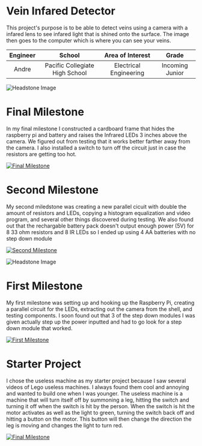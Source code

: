 ﻿# Vein Infared Detector
This project's purpose is to be able to detect veins using a camera with a infared lens to see infared light that is shined onto the surface. The image then goes to the computer which is where you can see your veins.

| **Engineer** | **School** | **Area of Interest** | **Grade** |
|:--:|:--:|:--:|:--:|
| Andre | Pacific Collegiate High School | Electrical Engineering | Incoming Junior

![Headstone Image](https://lh3.googleusercontent.com/pw/AM-JKLXgQ5b5x2yBuvtc8409Pr-Yf3YhQeoXUco-sH8k2zSHRK3GodU4rS-twoV891mqLF8BpjZhXExjMr23Peq4e1w1h62bf4xQGXDO0X7HA92AZLkzdg5Lep1FuggF_HuNVNK0XxZ30JZ9_vy2jjD8IxZG=w1454-h1452-no?authuser=0)
 
  
# Final Milestone
In my final milestone I constructed a cardboard frame that hides the raspberry pi and battery and raises the Infrared LEDs 3 inches above the camera. We figured out from testing that it works better farther away from the camera. I also installed a switch to turn off the circuit just in case the resistors are getting too hot.

[![Final Milestone](https://i3.ytimg.com/vi/5jhdV079s3k/maxresdefault.jpg)](https://www.youtube.com/watch?v=5jhdV079s3k)

# Second Milestone
My second miledstone was creating a new parallel cicuit with double the amount of resistors and LEDs, copying a histogram equalization and video program, and several other things discovered during testing. We also found out that the rechargable battery pack doesn't output enough power (5V) for 8 33 ohm resistors and 8 IR LEDs so I ended up using 4 AA batteries with no step down module

[![Second Milestone](https://i3.ytimg.com/vi/P69Kxp17wZ0/maxresdefault.jpg)](https://www.youtube.com/watch?v=P69Kxp17wZ0)

![Headstone Image](https://drive.google.com/file/d/1y24YQhXGht_6JE8De3iydcqOikCoOY0L/view?usp=sharing)

# First Milestone
  
My first milestone was setting up and hooking up the Raspberry Pi, creating a parallel circuit for the LEDs, extracting out the camera from the shell, and testing components. I soon found out that 3 of the step down modules I was given actually step up the power inputted and had to go look for a step down module that worked.

[![First Milestone](https://i3.ytimg.com/vi/kAokawNfTBM/maxresdefault.jpg)](https://www.youtube.com/watch?v=kAokawNfTBM)

# Starter Project

I chose the useless machine as my starter project because I saw several videos of Lego useless machines. I always found them cool and annoying and wanted to build one when I was younger. The useless machine is a machine that will turn itself off by summoning a leg, hitting the switch and turning it off when the switch is hit by the person. When the switch is hit the motor activates as well as the light to green, turning the switch back off and hitting a button on the motor. This button will then change the direction the leg is moving and changes the light to turn red.

[![Final Milestone](https://i3.ytimg.com/vi/iXd-6P9hrxc/maxresdefault.jpg)](https://www.youtube.com/watch?v=iXd-6P9hrxc&t=6s)
